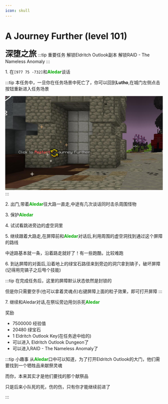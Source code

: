 ```yaml
---
icon: skull
---
```



# A Journey Further (level 101)
<span style="font-size: 25px;">**深堕之旅**</span>
:::tip 重要任务
解锁Eldritch Outlook副本
解锁RAID - The Nameless Anomaly
:::

<span class="stage-index">1.</span> 在`[977 75 -732]`和<font color=00AA00>**Aledar**</font>谈话

:::tip
本任务中，一旦你在任务场景中死亡了，你可以回到**Lutho**,在城门左侧点击按钮重新进入任务场景

![](/assets/img/lvl101-1.jpg)
:::

<span class="stage-index">2.</span> 出门,带着<font color=00AA00>**Aledar**</font>往大路一直走,中途有几次谈话同时击杀周围怪物

<span class="stage-index">3.</span> 保护<font color=00AA00>**Aledar**</font>

<span class="stage-index">4.</span> 试试看跳进旁边的虚空洞里

<span class="stage-index">5.</span> 继续跟着大路走,在屏障前和<font color=00AA00>**Aledar**</font>对话后,利用周围的虚空洞找到通过这个屏障的路线

中途路基本就一条，沿着路走就好了！有一些跑酷，比较难跑

<span class="stage-index">6.</span> 到达屏障的对面后,沿着地上的绿宝石路径来到旁边的洞穴拿到镐子，破坏屏障(记得用完镐子之后甩个技能)

:::tip
在完成任务后，这里的屏障默认状态依然是封锁的

但是你只需要空手(也可以拿着灵魂点)右键屏障上面的粒子效果，即可打开屏障
:::

<span class="stage-index">7.</span> 继续和Aledar对话,在祭坛旁边用剑杀死<font color=00AA00>**Aledar**</font>

奖励
+ 7500000 经验值
+ 20480 绿宝石
+ 1 Eldritch Outlook Key(在任务途中给的)
+ 可以进入 Eldritch Outlook Dungeon了
+ 可以进入RAID - The Nameless Anomaly了

:::tip 小趣事
从<font color=00AA00>**Aledar**</font>口中可以知道，为了打开Eldritch Outlook的大门，他们需要找到一个牺牲品来献祭灵魂

而你，本来其实才是他们要找的那个献祭品

只是后来小队死的死，伤的伤，只有你才能继续前进了

:::
